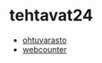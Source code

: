 # tehtavat24
- [ohtuvarasto](https://github.com/McIlola/ohtuvarasto)
- [webcounter](https://github.com/McIlola/webcounter)
